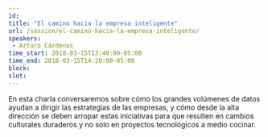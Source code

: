 ```yaml
---
id: 
title: "El camino hacia la empresa inteligente"
url: /session/el-camino-hacia-la-empresa-inteligente/
speakers:
 - Arturo Cárdenas
time_start: 2018-03-15T13:40:00-05:00
time_end: 2018-03-15T14:20:00-05:00
block: 
slot: 
---
```


En esta charla conversaremos sobre cómo los grandes volúmenes de datos ayudan a dirigir las estrategias de las empresas, y cómo desde la alta dirección se deben arropar estas iniciativas para que resulten en cambios culturales duraderos y no solo en proyectos tecnológicos a medio cocinar.
